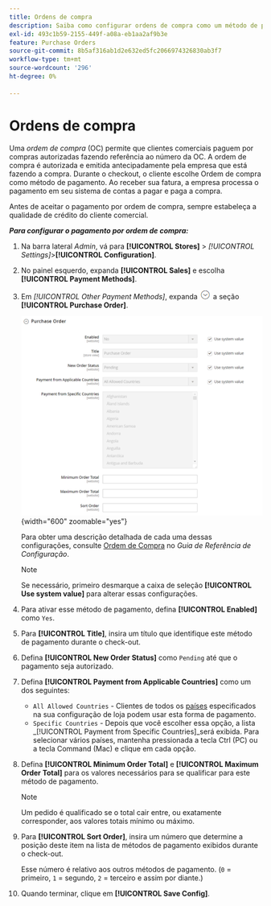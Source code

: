 ```yaml
---
title: Ordens de compra
description: Saiba como configurar ordens de compra como um método de pagamento offline em sua loja.
exl-id: 493c1b59-2155-449f-a08a-eb1aa2af9b3e
feature: Purchase Orders
source-git-commit: 8b5af316ab1d2e632ed5fc2066974326830ab3f7
workflow-type: tm+mt
source-wordcount: '296'
ht-degree: 0%

---
```


# Ordens de compra

Uma _ordem de compra_ (OC) permite que clientes comerciais paguem por compras autorizadas fazendo referência ao número da OC. A ordem de compra é autorizada e emitida antecipadamente pela empresa que está fazendo a compra. Durante o checkout, o cliente escolhe Ordem de compra como método de pagamento. Ao receber sua fatura, a empresa processa o pagamento em seu sistema de contas a pagar e paga a compra.

Antes de aceitar o pagamento por ordem de compra, sempre estabeleça a qualidade de crédito do cliente comercial.

**_Para configurar o pagamento por ordem de compra:_**

1. Na barra lateral _Admin_, vá para **[!UICONTROL Stores]** > _[!UICONTROL Settings]_>**[!UICONTROL Configuration]**.

1. No painel esquerdo, expanda **[!UICONTROL Sales]** e escolha **[!UICONTROL Payment Methods]**.

1. Em _[!UICONTROL Other Payment Methods]_, expanda ![Seletor de expansão](../assets/icon-display-expand.png) a seção **[!UICONTROL Purchase Order]**.

   ![Ordem de Compra](../configuration-reference/sales/assets/payment-methods-purchase-order.png){width="600" zoomable="yes"}

   Para obter uma descrição detalhada de cada uma dessas configurações, consulte [Ordem de Compra](../configuration-reference/sales/payment-methods.md#purchase-order) no _Guia de Referência de Configuração_.

   >[!NOTE]
   >
   >Se necessário, primeiro desmarque a caixa de seleção **[!UICONTROL Use system value]** para alterar essas configurações.

1. Para ativar esse método de pagamento, defina **[!UICONTROL Enabled]** como `Yes`.

1. Para **[!UICONTROL Title]**, insira um título que identifique este método de pagamento durante o check-out.

1. Defina **[!UICONTROL New Order Status]** como `Pending` até que o pagamento seja autorizado.

1. Defina **[!UICONTROL Payment from Applicable Countries]** como um dos seguintes:

   - `All Allowed Countries` - Clientes de todos os [países](../getting-started/store-details.md#country-options) especificados na sua configuração de loja podem usar esta forma de pagamento.
   - `Specific Countries` - Depois que você escolher essa opção, a lista _[!UICONTROL Payment from Specific Countries]_será exibida. Para selecionar vários países, mantenha pressionada a tecla Ctrl (PC) ou a tecla Command (Mac) e clique em cada opção.

1. Defina **[!UICONTROL Minimum Order Total]** e **[!UICONTROL Maximum Order Total]** para os valores necessários para se qualificar para este método de pagamento.

   >[!NOTE]
   >
   >Um pedido é qualificado se o total cair entre, ou exatamente corresponder, aos valores totais mínimo ou máximo.

1. Para **[!UICONTROL Sort Order]**, insira um número que determine a posição deste item na lista de métodos de pagamento exibidos durante o check-out.

   Esse número é relativo aos outros métodos de pagamento. (`0` = primeiro, `1` = segundo, `2` = terceiro e assim por diante.)

1. Quando terminar, clique em **[!UICONTROL Save Config]**.
